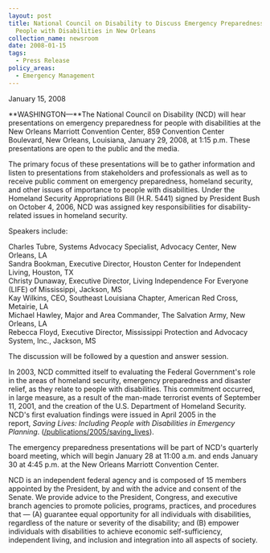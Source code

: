 ```yaml
---
layout: post
title: National Council on Disability to Discuss Emergency Preparedness for
  People with Disabilities in New Orleans
collection_name: newsroom
date: 2008-01-15
tags:
  - Press Release
policy_areas:
  - Emergency Management
---
```


J﻿anuary 15, 2008

**WASHINGTON—**The National Council on Disability (NCD) will hear presentations on emergency preparedness for people with disabilities at the New Orleans Marriott Convention Center, 859 Convention Center Boulevard, New Orleans, Louisiana, January 29, 2008, at 1:15 p.m. These presentations are open to the public and the media.

The primary focus of these presentations will be to gather information and listen to presentations from stakeholders and professionals as well as to receive public comment on emergency preparedness, homeland security, and other issues of importance to people with disabilities. Under the Homeland Security Appropriations Bill (H.R. 5441) signed by President Bush on October 4, 2006, NCD was assigned key responsibilities for disability-related issues in homeland security.

Speakers include:

Charles Tubre, Systems Advocacy Specialist, Advocacy Center, New Orleans, LA\
Sandra Bookman, Executive Director, Houston Center for Independent Living, Houston, TX\
Christy Dunaway, Executive Director, Living Independence For Everyone (LIFE) of Mississippi, Jackson, MS\
Kay Wilkins, CEO, Southeast Louisiana Chapter, American Red Cross, Metairie, LA\
Michael Hawley, Major and Area Commander, The Salvation Army, New Orleans, LA\
Rebecca Floyd, Executive Director, Mississippi Protection and Advocacy System, Inc., Jackson, MS

The discussion will be followed by a question and answer session.

In 2003, NCD committed itself to evaluating the Federal Government's role in the areas of homeland security, emergency preparedness and disaster relief, as they relate to people with disabilities. This commitment occurred, in large measure, as a result of the man-made terrorist events of September 11, 2001, and the creation of the U.S. Department of Homeland Security. NCD's first evaluation findings were issued in April 2005 in the report, *Saving Lives: Including People with Disabilities in Emergency Planning*. ([/publications/2005/saving_lives](https://ncd.gov/publications/2005/04152005)).

The emergency preparedness presentations will be part of NCD's quarterly board meeting, which will begin January 28 at 11:00 a.m. and ends January 30 at 4:45 p.m. at the New Orleans Marriott Convention Center.

NCD is an independent federal agency and is composed of 15 members appointed by the President, by and with the advice and consent of the Senate. We provide advice to the President, Congress, and executive branch agencies to promote policies, programs, practices, and procedures that — (A) guarantee equal opportunity for all individuals with disabilities, regardless of the nature or severity of the disability; and (B) empower individuals with disabilities to achieve economic self-sufficiency, independent living, and inclusion and integration into all aspects of society.
